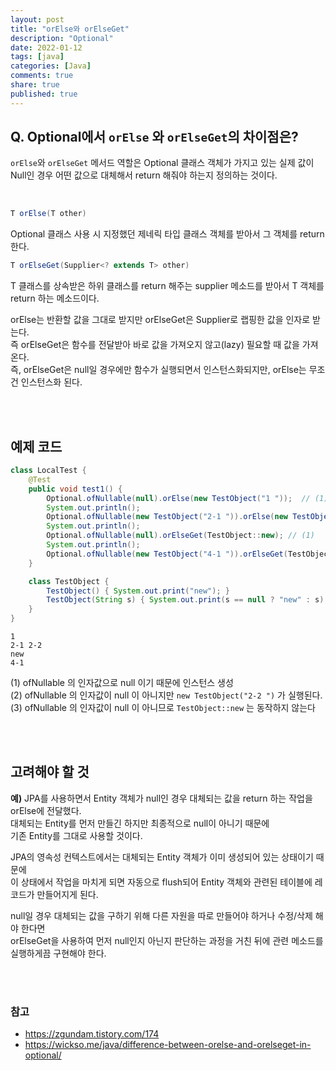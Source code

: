 ```yaml
---
layout: post  
title: "orElse와 orElseGet"    
description: "Optional"  
date: 2022-01-12  
tags: [java]  
categories: [Java]  
comments: true  
share: true  
published: true   
---
```



## Q. Optional에서 `orElse` 와 `orElseGet`의 차이점은?   
`orElse`와 `orElseGet` 메서드 역할은 Optional 클래스 객체가 가지고 있는 실제 값이  
Null인 경우 어떤 값으로 대체해서 return 해줘야 하는지 정의하는 것이다.       

<br />

```java 
T orElse(T other)
```

Optional 클래스 사용 시 지정했던 제네릭 타입 클래스 객체를 받아서 그 객체를 return 한다.   

```java
T orElseGet(Supplier<? extends T> other)
```

T 클래스를 상속받은 하위 클래스를 return 해주는 supplier 메소드를 받아서 T 객체를 return 하는 메소드이다.   

orElse는 반환할 값을 그대로 받지만 orElseGet은 Supplier로 랩핑한 값을 인자로 받는다.          
즉 orElseGet은 함수를 전달받아 바로 값을 가져오지 않고(lazy) 필요할 때 값을 가져온다.      
즉, orElseGet은 null일 경우에만 함수가 실행되면서 인스턴스화되지만, orElse는 무조건 인스턴스화 된다.     

<br />  
<br />

## 예제 코드 

```java
class LocalTest {
    @Test
    public void test1() {
        Optional.ofNullable(null).orElse(new TestObject("1 "));  // (1)
        System.out.println();
        Optional.ofNullable(new TestObject("2-1 ")).orElse(new TestObject("2-2 ")); // (2)
        System.out.println();
        Optional.ofNullable(null).orElseGet(TestObject::new); // (1)
        System.out.println();
        Optional.ofNullable(new TestObject("4-1 ")).orElseGet(TestObject::new); // (3) 
    }

    class TestObject {
        TestObject() { System.out.print("new"); }
        TestObject(String s) { System.out.print(s == null ? "new" : s); }
    }
}
```

```text
1
2-1 2-2
new
4-1
```


(1) ofNullable 의 인자값으로 null 이기 때문에 인스턴스 생성  
(2) ofNullable 의 인자값이 null 이 아니지만 `new TestObject("2-2 ")` 가 실행된다.  
(3) ofNullable 의 인자값이 null 이 아니므로 `TestObject::new` 는 동작하지 않는다  

<br />  
<br />  

## 고려해야 할 것 
**예)** JPA를 사용하면서 Entity 객체가 null인 경우 대체되는 값을 return 하는 작업을 orElse에 전달했다.    
대체되는 Entity를 먼저 만들긴 하지만 최종적으로 null이 아니기 때문에    
기존 Entity를 그대로 사용할 것이다.    

JPA의 영속성 컨텍스트에서는 대체되는 Entity 객체가 이미 생성되어 있는 상태이기 때문에     
이 상태에서 작업을 마치게 되면 자동으로 flush되어 Entity 객체와 관련된 테이블에 레코드가 만들어지게 된다.      

null일 경우 대체되는 값을 구하기 위해 다른 자원을 따로 만들어야 하거나 수정/삭제 해야 한다면    
orElseGet을 사용하여 먼저 null인지 아닌지 판단하는 과정을 거친 뒤에 관련 메소드를 실행하게끔 구현해야 한다.     

<br />  
<br />  


### 참고   
* <https://zgundam.tistory.com/174>  
* <https://wickso.me/java/difference-between-orelse-and-orelseget-in-optional/>  

<br />
